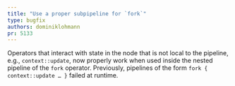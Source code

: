 ```yaml
---
title: "Use a proper subpipeline for `fork`"
type: bugfix
authors: dominiklohmann
pr: 5133
---
```


Operators that interact with state in the node that is not local to the
pipeline, e.g., `context::update`, now properly work when used inside the nested
pipeline of the `fork` operator. Previously, pipelines of the form `fork {
context::update … }` failed at runtime.
